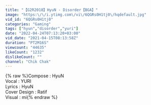 ```yaml
---
title: "【G2R2018】HyuN - Disorder【BGA】"
image: "https:\/\/i.ytimg.com\/vi\/6QGRs0H1tj0\/hqdefault.jpg"
vid_id: "6QGRs0H1tj0"
categories: "Gaming"
tags: ["hyun","disorder","yuri"]
date: "2022-04-24T07:13:20+03:00"
vid_date: "2021-04-15T08:13:58Z"
duration: "PT2M16S"
viewcount: "44635"
likeCount: "1232"
dislikeCount: ""
channel: "Chik Chak"
---
```

{% raw %}Compose : HyuN<br />Vocal : YURI<br />Lyrics : HyuN<br />Cover Design : Ratif<br />Visual : mi{% endraw %}

